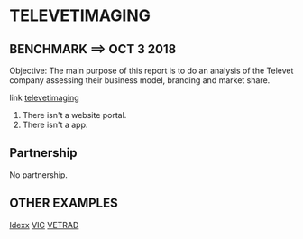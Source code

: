 # TELEVETIMAGING
## BENCHMARK ==> OCT 3 2018

Objective: The main purpose of this report is to do an analysis of the Televet company assessing their business model, branding and market share.

link [televetimaging](https://www.televetimaging.solutions/about-me)

1. There isn't a website portal.
2. There isn't a app.

## Partnership

No partnership.

## OTHER EXAMPLES
[Idexx](https://www.idexx.com/en/veterinary/diagnostic-imaging-telemedicine-consultants/telemedicine-consultants/)
[VIC](https://www.veterinaryimagingconsultations.com/)
[VETRAD](http://www.vet-rad.com/teleradiology/)

